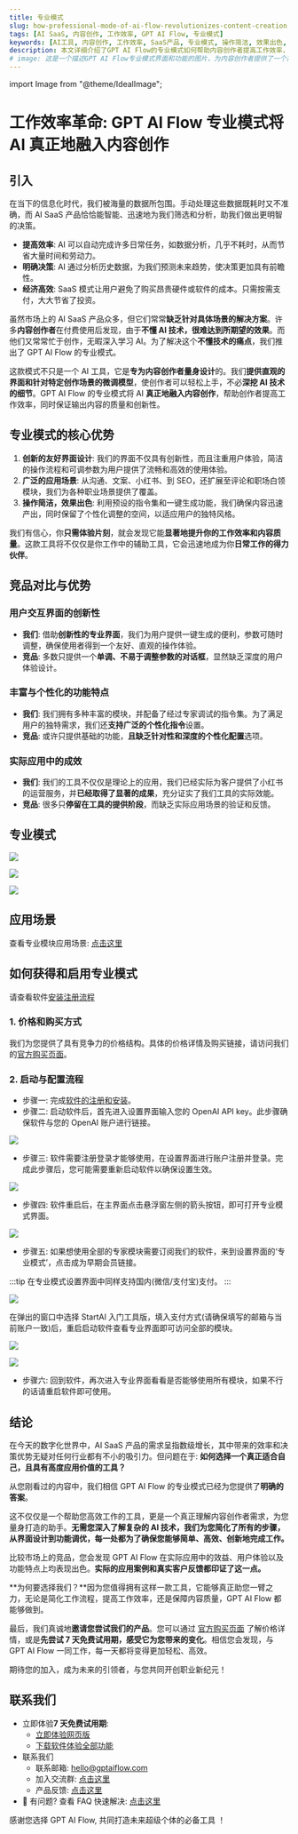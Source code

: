 ```yaml
---
title: 专业模式
slug: how-professional-mode-of-ai-flow-revolutionizes-content-creation
tags: [AI SaaS, 内容创作, 工作效率, GPT AI Flow, 专业模式]
keywords: [AI工具, 内容创作, 工作效率, SaaS产品, 专业模式, 操作简洁, 效果出色, 用户体验, 个性化创作]
description: 本文详细介绍了GPT AI Flow的专业模式如何帮助内容创作者提高工作效率，增强创作质量和创新性。探讨从界面设计、功能特点到实际应用成效的多方面优势，并附有详细的获取和启用流程。
# image: 这是一个描述GPT AI Flow专业模式界面和功能的图片，为内容创作者提供了一个高效、简洁和易于使用的工作环境。
---
```


import Image from "@theme/IdealImage";

# 工作效率革命: GPT AI Flow 专业模式将 AI 真正地融入内容创作

## 引入

在当下的信息化时代，我们被海量的数据所包围。手动处理这些数据既耗时又不准确，而 AI SaaS 产品恰恰能智能、迅速地为我们筛选和分析，助我们做出更明智的决策。

- **提高效率**: AI 可以自动完成许多日常任务，如数据分析，几乎不耗时，从而节省大量时间和劳动力。
- **明确决策**: AI 通过分析历史数据，为我们预测未来趋势，使决策更加具有前瞻性。
- **经济高效**: SaaS 模式让用户避免了购买昂贵硬件或软件的成本。只需按需支付，大大节省了投资。

虽然市场上的 AI SaaS 产品众多，但它们常常**缺乏针对具体场景的解决方案**。许多**内容创作者**在付费使用后发现，由于**不懂 AI 技术，很难达到所期望的效果**。而他们又常常忙于创作，无暇深入学习 AI。为了解决这个**不懂技术的痛点**，我们推出了 GPT AI Flow 的专业模式。

这款模式不只是一个 AI 工具，它是**专为内容创作者量身设计**的。我们**提供直观的界面和针对特定创作场景的微调模型**，使创作者可以轻松上手，不必**深挖 AI 技术的细节**。GPT AI Flow 的专业模式将 AI **真正地融入内容创作**，帮助创作者提高工作效率，同时保证输出内容的质量和创新性。

## 专业模式的核心优势

1. **创新的友好界面设计**: 我们的界面不仅具有创新性，而且注重用户体验，简洁的操作流程和可调参数为用户提供了流畅和高效的使用体验。
2. **广泛的应用场景**: 从沟通、文案、小红书、到 SEO，还扩展至评论和职场白领模块，我们为各种职业场景提供了覆盖。
3. **操作简洁，效果出色**: 利用预设的指令集和一键生成功能，我们确保内容迅速产出，同时保留了个性化调整的空间，以适应用户的独特风格。

我们有信心，你**只需体验片刻**，就会发现它能**显著地提升你的工作效率和内容质量**。这款工具将不仅仅是你工作中的辅助工具，它会迅速地成为你**日常工作的得力伙伴**。

## 竞品对比与优势

### 用户交互界面的创新性

- **我们**: 借助**创新性的专业界面**，我们为用户提供一键生成的便利，参数可随时调整，确保使用者得到一个友好、直观的操作体验。
- **竞品**: 多数只提供一个**单调、不易于调整参数的对话框**，显然缺乏深度的用户体验设计。

### 丰富与个性化的功能特点

- **我们**: 我们拥有多种丰富的模块，并配备了经过专家调试的指令集。为了满足用户的独特需求，我们还**支持广泛的个性化指令**设置。
- **竞品**: 或许只提供基础的功能，**且缺乏针对性和深度的个性化配置**选项。

### 实际应用中的成效

- **我们**: 我们的工具不仅仅是理论上的应用，我们已经实际为客户提供了小红书的运营服务，并**已经取得了显著的成果**，充分证实了我们工具的实际效能。
- **竞品**: 很多只**停留在工具的提供阶段**，而缺乏实际应用场景的验证和反馈。

## 专业模式

![](./img/2-proMode-presentation/2023-09-21-img-4-proMode-interface.png)

![](./img/2-proMode-presentation/2023-08-23-img-5-专业模式使用.png)

![](./img/2-proMode-presentation/2023-08-23-img-6-专业模式使用-2.png)

## 应用场景

查看专业模块应用场景: [点击这里](/docs/application-scenarios/introduction)

## 如何获得和启用专业模式

请查看软件[安装注册流程](/docs/proudct/detailed-guide-to-downloading-installing-and-registering-gpt-ai-flow-software#下载-gpt-ai-flow-软件安装)

### 1. 价格和购买方式

我们为您提供了具有竞争力的价格结构。具体的价格详情及购买链接，请访问我们的[官方购买页面](/business/prices-table)。

### 2. 启动与配置流程

- 步骤一: 完成[软件的注册和安装](/docs/proudct/detailed-guide-to-downloading-installing-and-registering-gpt-ai-flow-software#下载-gpt-ai-flow-软件安装)。
- 步骤二: 启动软件后，首先进入设置界面输入您的 OpenAI API key。此步骤确保软件与您的 OpenAI 账户进行链接。

![](./img/2-proMode-presentation/2023-08-23-img-3-填写%20API%20key.png)

- 步骤三: 软件需要注册登录才能够使用，在设置界面进行账户注册并登录。完成此步骤后，您可能需要重新启动软件以确保设置生效。

![](./img/2-proMode-presentation/2023-08-23-img-4-账户注册.png)

- 步骤四: 软件重启后，在主界面点击悬浮窗左侧的箭头按钮，即可打开专业模式界面。

![](../2-proudct/img/1-registration-process/2023-08-25-img-4-freeAI-version-of-gpt-ai-flow.png)

- 步骤五: 如果想使用全部的专家模块需要订阅我们的软件，来到设置界面的‘专业模式’，点击成为早期会员链接。

:::tip
在专业模式设置界面中同样支持国内(微信/支付宝)支付。
:::

![](../2-proudct/img/1-registration-process/2023-08-25-img-1-to-be-a-member.png)

在弹出的窗口中选择 StartAI 入门工具版，填入支付方式(请确保填写的邮箱与当前账户一致)后，重启启动软件查看专业界面即可访问全部的模块。

![](../2-proudct/img/1-registration-process/2023-08-29-img-2-business-payment-page.png)

![](../2-proudct/img/1-registration-process/2023-08-25-img-3-payment-confirmation-page.png)

- 步骤六: 回到软件，再次进入专业界面看看是否能够使用所有模块，如果不行的话请重启软件即可使用。

## 结论

在今天的数字化世界中，AI SaaS 产品的需求呈指数级增长，其中带来的效率和决策优势无疑对任何行业都有不小的吸引力。但问题在于: **如何选择一个真正适合自己，且具有高度应用价值的工具？**

从您刚看过的内容中，我们相信 GPT AI Flow 的专业模式已经为您提供了**明确的答案**。

这不仅仅是一个帮助您高效工作的工具，更是一个真正理解内容创作者需求，为您量身打造的助手。**无需您深入了解复杂的 AI 技术，我们为您简化了所有的步骤，从界面设计到功能调优，每一处都为了确保您能够简单、高效、创新地完成工作。**

比较市场上的竞品，您会发现 GPT AI Flow 在实际应用中的效益、用户体验以及功能特点上均表现出色。**实际的应用案例和真实客户反馈都印证了这一点。**

**为何要选择我们？**因为您值得拥有这样一款工具，它能够真正助您一臂之力，无论是简化工作流程，提高工作效率，还是保障内容质量，GPT AI Flow 都能够做到。

最后，我们真诚地**邀请您尝试我们的产品**。您可以通过 [官方购买页面](/business/prices-table) 了解价格详情，或是**先尝试 7 天免费试用期，感受它为您带来的变化**。相信您会发现，与 GPT AI Flow 一同工作，每一天都将变得更加轻松、高效。

期待您的加入，成为未来的引领者，与您共同开创职业新纪元！

## 联系我们

- 立即体验**7 天免费试用期**:
  - [立即体验网页版](https://www.app.gptaiflow.com/login)
  - [下载软件体验全部功能](/download)
- 联系我们
  - 联系邮箱: hello@gptaiflow.com
  - 加入交流群: [点击这里](/communication-group)
  - 产品反馈: [点击这里](https://wj.qq.com/s2/13154598/1770/)
- 💬 有问题? 查看 FAQ 快速解决: [点击这里](/docs/proudct/gpt-ai-flow-guide-and-faq)

感谢您选择 GPT AI Flow, 共同打造未来超级个体的必备工具 ！
